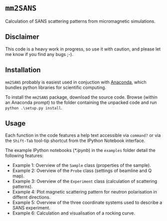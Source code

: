 # ```mm2SANS```

Calculation of SANS scattering patterns from micromagnetic simulations.

## Disclaimer

This code is a heavy work in progress, so use it with caution, and please let me know if you find any bugs ;-).

## Installation

`mm2SANS` probably is easiest used in conjuction with [Anaconda](https://www.anaconda.com/products/individual), which bundles python libraries for scientific computing.

To install the `mm2SANS` package, download the source code. Browse (within an Anaconda prompt) to the folder containing the unpacked code and run `python .\setup.py install`.

## Usage

Each function in the code features a help text accessible via `command?` or via the `Shift-Tab` tool-tip shortcut from the IPython Notebook interface.

The example IPython notebooks (*\*.ipynb*) in the `examples` folder detail the following features:

- Example 1: Overview of the `Sample` class (properties of the sample).
- Example 2: Overview of the `Probe` class (settings of beamline and Q map).
- Example 3: Overview of the `Experiment` class (calculation of scattering patterns).
- Example 4: Plot magnetic scattering pattern for neutron polarisation in differnt directions.
- Example 5: Overview of the three coordinate systems used to describe a SANS experiment.
- Example 6: Calculation and visualisation of a rocking curve.
